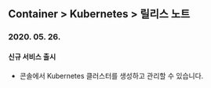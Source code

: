 ## Container > Kubernetes > 릴리스 노트

### 2020. 05. 26.
#### 신규 서비스 출시
* 콘솔에서 Kubernetes 클러스터를 생성하고 관리할 수 있습니다.
